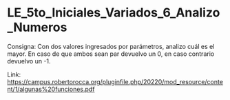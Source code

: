 # LE_5to_Iniciales_Variados_6_Analizo_Numeros
 
Consigna:
    Con dos valores ingresados por parámetros, analizo cuál es el mayor.
	En caso de que ambos sean par devuelvo un 0, en caso contrario devuelvo un -1. 

Link: https://campus.robertorocca.org/pluginfile.php/20220/mod_resource/content/1/algunas%20funciones.pdf
